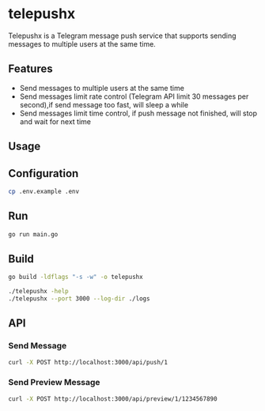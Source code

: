 # telepushx

Telepushx is a Telegram message push service that supports sending messages to multiple users at the same time.

## Features

- Send messages to multiple users at the same time
- Send messages limit rate control (Telegram API limit 30 messages per second),if send message too fast, will sleep a while
- Send messages limit time control, if push message not finished, will stop and wait for next time

## Usage

## Configuration

```bash
cp .env.example .env
```

## Run

```bash
go run main.go
```     

## Build

```bash
go build -ldflags "-s -w" -o telepushx 
```

```bash
./telepushx -help
./telepushx --port 3000 --log-dir ./logs 
```

## API 

### Send Message

```bash
curl -X POST http://localhost:3000/api/push/1
```
### Send Preview Message

```bash
curl -X POST http://localhost:3000/api/preview/1/1234567890
```
